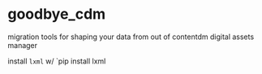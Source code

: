 goodbye_cdm
===========

migration tools for shaping your data from out of contentdm digital assets manager

install `lxml` w/ `pip install lxml
